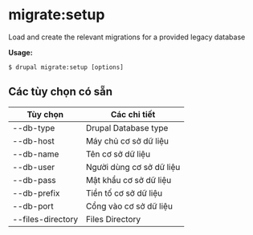 # migrate:setup
Load and create the relevant migrations for a provided legacy database

**Usage:**
```
$ drupal migrate:setup [options] 
```

## Các tùy chọn có sẵn
Tùy chọn | Các chi tiết
-------|-------------
--db-type | Drupal Database type
--db-host | Máy chủ cơ sở dữ liệu
--db-name | Tên cơ sở dữ liệu
--db-user | Người dùng cơ sở dữ liệu
--db-pass | Mật khẩu cơ sở dữ liệu
--db-prefix | Tiền tố cơ sở dữ liệu
--db-port | Cổng vào cơ sở dữ liệu
--files-directory | Files Directory
